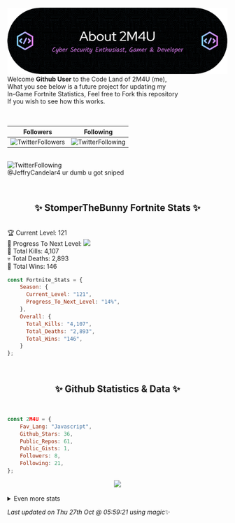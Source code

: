 
  ![Header](./src/github-banner.png)
  <br>
  Welcome **Github User** to the Code Land of 2M4U (me),<br>
  What you see below is a future project for updating my<br>
  In-Game Fortnite Statistics, Feel free to Fork this repository<br>
  If you wish to see how this works.
  <br><br>
  <br>
  
  | Followers  | Following |
  | ---------- |:---------:|
  | ![TwitterFollowers](https://img.shields.io/badge/Twitter%20Followers-80-blue)  | ![TwitterFollowing](https://img.shields.io/badge/Twitter%20Following-218-blue)  |


  <br>![TwitterFollowing](https://img.shields.io/badge/Latest%20Tweet--blue)<br>
  @JeffryCandelar4 ur dumb u got sniped
   
  <br><h2 align="center"> ✨ StomperTheBunny Fortnite Stats ✨</h2><br>
  🏆 Current Level: 121<br>
  🎉 Progress To Next Level: ![](https://geps.dev/progress/14)<br>
  🎯 Total Kills: 4,107<br>
  💀 Total Deaths: 2,893<br>
  👑 Total Wins: 146<br>

```js
const Fortnite_Stats = {
    Season: {    
      Current_Level: "121",
      Progress_To_Next_Level: "14%",
    },
    Overall: {
      Total_Kills: "4,107",
      Total_Deaths: "2,893",
      Total_Wins: "146",
    }
}; 
```


<br><h2 align="center"> ✨ Github Statistics & Data ✨</h2><br>

```js
const 2M4U = {
    Fav_Lang: "Javascript",
    Github_Stars: 36,
    Public_Repos: 61,
    Public_Gists: 1,
    Followers: 8,
    Following: 21,
}; 
```

<p align="center">
<img src="https://github-readme-streak-stats.herokuapp.com/?user=2M4U&theme=tokyonight">
</p>
<details>
  <summary>
      Even more stats
  </summary>
  <p align="center">
    <img src="https://github-profile-trophy.vercel.app/?username=2M4U&theme=dracula">
    <img src="https://github-readme-stats.vercel.app/api?username=2M4U&theme=tokyonight&count_private=true&show_icons=true&include_all_commits=true">
  </p>
</details>

<!-- Last updated on Thu Oct 27 2022 05:59:21 GMT+0000 (Coordinated Universal Time) ;-;-->
<i>Last updated on  Thu 27th Oct @ 05:59:21 using magic</i>✨